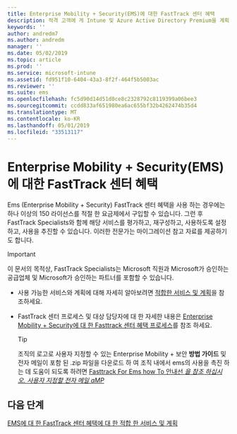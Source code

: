 ```yaml
---
title: Enterprise Mobility + Security(EMS)에 대한 FastTrack 센터 혜택
description: 적격 고객에 게 Intune 및 Azure Active Directory Premium을 계획 하 고 배포 하는 데 도움이 되는 프로그램
keywords: ''
author: andredm7
ms.author: andredm
manager: ''
ms.date: 05/02/2019
ms.topic: article
ms.prod: ''
ms.service: microsoft-intune
ms.assetid: fd951f10-6404-43a3-8f2f-464f5b5003ac
ms.reviewer: ''
ms.suite: ems
ms.openlocfilehash: fc5d90d14d51d0ce8c2328792c8119399a06bee3
ms.sourcegitcommit: ccdd833af651980ea6ac655bf32b4262474b35d4
ms.translationtype: MT
ms.contentlocale: ko-KR
ms.lasthandoff: 05/01/2019
ms.locfileid: "33513117"
---
```

# <a name="fasttrack-center-benefit-for-enterprise-mobility--security-ems"></a>Enterprise Mobility + Security(EMS)에 대한 FastTrack 센터 혜택

Ems (Enterprise Mobility + Security) FastTrack 센터 혜택을 사용 하는 경우에는 하나 이상의 150 라이선스를 적절 한 요금제에서 구입할 수 있습니다. 그런 후 FastTrack Specialists와 함께 해당 서비스를 평가하고, 재구성하고, 사용하도록 설정하고, 사용을 추진할 수 있습니다. 이러한 전문가는 마이그레이션 참고 자료를 제공하기도 합니다.

> [!IMPORTANT]
> 이 문서의 목적상, FastTrack Specialists는 Microsoft 직원과 Microsoft가 승인하는 공급업체 및 Microsoft가 승인하는 파트너를 포함할 수 있습니다.

- 사용 가능한 서비스와 계획에 대해 자세히 알아보려면 [적합한 서비스 및 계획](M365-eligible-services-and-plans.md)을 참조하세요.

- FastTrack 센터 프로세스 및 대상 담당자에 대 한 자세한 내용은 [Enterprise Mobility + Security에 대 한 Fasttrack 센터 혜택 프로세스](EMS-fasttrack-process.md)를 참조 하세요.

    > [!TIP]
    > 조직의 로고로 사용자 지정할 수 있는 Enterprise Mobility + 보안 **방법 가이드** 및 전자 메일이 포함 된 .zip 파일을 다운로드 하 여 조직 내에서 ems의 사용을 촉진 하는 데 도움이 되도록 하려면 [Fasttrack For Ems how To 안내선 _을 참조 하십시오. 사용자 지정할 전자 메일 aMP_](https://gallery.technet.microsoft.com/FastTrack-for-EMS-How-To-f170da4c)

## <a name="next-steps"></a>다음 단계

[EMS에 대 한 FastTrack 센터 혜택에 대 한 적합 한 서비스 및 계획](M365-eligible-services-and-plans.md)


